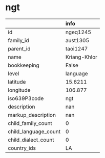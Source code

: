# ngt
|                      | info         |
|:---------------------|:-------------|
| id                   | ngeq1245     |
| family_id            | aust1305     |
| parent_id            | taoi1247     |
| name                 | Kriang-Khlor |
| bookkeeping          | False        |
| level                | language     |
| latitude             | 15.6211      |
| longitude            | 106.877      |
| iso639P3code         | ngt          |
| description          | nan          |
| markup_description   | nan          |
| child_family_count   | 0            |
| child_language_count | 0            |
| child_dialect_count  | 0            |
| country_ids          | LA           |